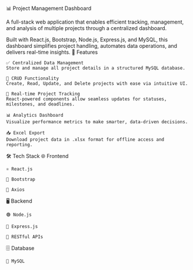📊 Project Management Dashboard

A full-stack web application that enables efficient tracking, management, and analysis of multiple projects through a centralized dashboard.

Built with React.js, Bootstrap, Node.js, Express.js, and MySQL, this dashboard simplifies project handling, automates data operations, and delivers real-time insights.
🚀 Features

    ✅ Centralized Data Management
    Store and manage all project details in a structured MySQL database.

    📝 CRUD Functionality
    Create, Read, Update, and Delete projects with ease via intuitive UI.

    🔄 Real-time Project Tracking
    React-powered components allow seamless updates for statuses, milestones, and deadlines.

    📊 Analytics Dashboard
    Visualize performance metrics to make smarter, data-driven decisions.

    📥 Excel Export
    Download project data in .xlsx format for offline access and reporting.

🛠️ Tech Stack
🌐 Frontend

    ⚛️ React.js

    🎨 Bootstrap

    🔗 Axios

🖥️ Backend

    🟢 Node.js

    🚂 Express.js

    📡 RESTful APIs

🗄️ Database

    🐬 MySQL
